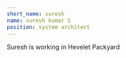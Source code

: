 ```yaml
---
short_name: suresh
name: suresh kumar S
position: system architect
---
```

Suresh is working in Hevelet Packyard